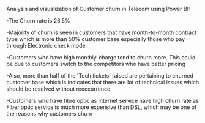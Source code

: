 Analysis and visualization of Customer churn in Telecom using Power BI:

-The Churn rate is 26.5% 

-Majority of churn is seen in customers that have month-to-month contract type which is more than 50% customer base especially those who pay through Electronic check mode
 
-Customers who have high monthly-charge tend to churn more. This could be due to customers switch to the competitors who have better pricing

-Also, more than half of the 'Tech tickets' raised are pertaining to churned customer base which is indicates that there are lot of technical issues which should be resolved 	without reoccurrence

-Customers who have fibre optic as internet service have high churn rate as Fiber optic service is much more expensive than DSL, which may be one of the reasons why customers churn
